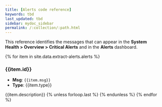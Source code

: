```yaml
---
title: [Alerts code reference]
keywords: tbd
last_updated: tbd
sidebar: mydoc_sidebar
permalink: /:collection/:path.html
---
```


This reference identifies the messages that can appear in the **System Health >
Overview > Critical Alerts** and in the  **Alerts** dashboard.

{% for item in site.data.extract-alerts.alerts %}  
### {{item.id}}
   <ul>
      <li><strong>Msg</strong>: <code style="highlighter-rouge">{{item.msg}}</code> </li>
      <li><strong>Type</strong>: {{item.type}} </li>
   </ul>
   {{item.description}}
   {% unless forloop.last %}
   {% endunless %}
{% endfor %}
